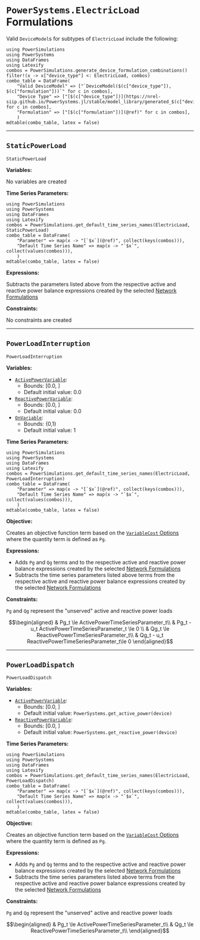 # `PowerSystems.ElectricLoad` Formulations

Valid `DeviceModel`s for subtypes of `ElectricLoad` include the following:

```@eval
using PowerSimulations
using PowerSystems
using DataFrames
using Latexify
combos = PowerSimulations.generate_device_formulation_combinations()
filter!(x -> x["device_type"] <: ElectricLoad, combos)
combo_table = DataFrame(
    "Valid DeviceModel" => ["`DeviceModel($(c["device_type"]), $(c["formulation"]))`" for c in combos],
    "Device Type" => ["[$(c["device_type"])](https://nrel-siip.github.io/PowerSystems.jl/stable/model_library/generated_$(c["device_type"])/)" for c in combos],
    "Formulation" => ["[$(c["formulation"])](@ref)" for c in combos],
    )
mdtable(combo_table, latex = false)
```

---

## `StaticPowerLoad`

```@docs
StaticPowerLoad
```

**Variables:**

No variables are created

**Time Series Parameters:**

```@eval
using PowerSimulations
using PowerSystems
using DataFrames
using Latexify
combos = PowerSimulations.get_default_time_series_names(ElectricLoad, StaticPowerLoad)
combo_table = DataFrame(
    "Parameter" => map(x -> "[`$x`](@ref)", collect(keys(combos))),
    "Default Time Series Name" => map(x -> "`$x`", collect(values(combos))),
    )
mdtable(combo_table, latex = false)
```

**Expressions:**

Subtracts the parameters listed above from the respective active and reactive power balance expressions created by the selected [Network Formulations](@ref)

**Constraints:**

No constraints are created

---

## `PowerLoadInterruption`

```@docs
PowerLoadInterruption
```

**Variables:**

- [`ActivePowerVariable`](@ref):
  - Bounds: [0.0, ]
  - Default initial value: 0.0
- [`ReactivePowerVariable`](@ref):
  - Bounds: [0.0, ]
  - Default initial value: 0.0
- [`OnVariable`](@ref):
  - Bounds: {0,1}
  - Default initial value: 1

**Time Series Parameters:**

```@eval
using PowerSimulations
using PowerSystems
using DataFrames
using Latexify
combos = PowerSimulations.get_default_time_series_names(ElectricLoad, PowerLoadInterruption)
combo_table = DataFrame(
    "Parameter" => map(x -> "[`$x`](@ref)", collect(keys(combos))),
    "Default Time Series Name" => map(x -> "`$x`", collect(values(combos))),
    )
mdtable(combo_table, latex = false)
```

**Objective:**

Creates an objective function term based on the [`VariableCost` Options](@ref) where the quantity term is defined as ``Pg``.

**Expressions:**

- Adds ``Pg`` and ``Qg`` terms and to the respective active and reactive power balance expressions created by the selected [Network Formulations](@ref)
- Subtracts the time series parameters listed above terms from the respective active and reactive power balance expressions created by the selected [Network Formulations](@ref)

**Constraints:**

``Pg`` and ``Qg`` represent the "unserved" active and reactive power loads

```math
\begin{aligned}
&  Pg_t \le ActivePowerTimeSeriesParameter_t\\
&  Pg_t - u_t ActivePowerTimeSeriesParameter_t \le 0 \\
&  Qg_t \le ReactivePowerTimeSeriesParameter_t\\
&  Qg_t - u_t ReactivePowerTimeSeriesParameter_t\le 0
\end{aligned}
```

---

## `PowerLoadDispatch`

```@docs
PowerLoadDispatch
```

**Variables:**

- [`ActivePowerVariable`](@ref):
  - Bounds: [0.0, ]
  - Default initial value: `PowerSystems.get_active_power(device)`
- [`ReactivePowerVariable`](@ref):
  - Bounds: [0.0, ]
  - Default initial value: `PowerSystems.get_reactive_power(device)`

**Time Series Parameters:**

```@eval
using PowerSimulations
using PowerSystems
using DataFrames
using Latexify
combos = PowerSimulations.get_default_time_series_names(ElectricLoad, PowerLoadDispatch)
combo_table = DataFrame(
    "Parameter" => map(x -> "[`$x`](@ref)", collect(keys(combos))),
    "Default Time Series Name" => map(x -> "`$x`", collect(values(combos))),
    )
mdtable(combo_table, latex = false)
```

**Objective:**

Creates an objective function term based on the [`VariableCost` Options](@ref) where the quantity term is defined as ``Pg``.

**Expressions:**

- Adds ``Pg`` and ``Qg`` terms and to the respective active and reactive power balance expressions created by the selected [Network Formulations](@ref)
- Subtracts the time series parameters listed above terms from the respective active and reactive power balance expressions created by the selected [Network Formulations](@ref)

**Constraints:**

``Pg`` and ``Qg`` represent the "unserved" active and reactive power loads

```math
\begin{aligned}
&  Pg_t \le ActivePowerTimeSeriesParameter_t\\
&  Qg_t \le ReactivePowerTimeSeriesParameter_t\\
\end{aligned}
```
